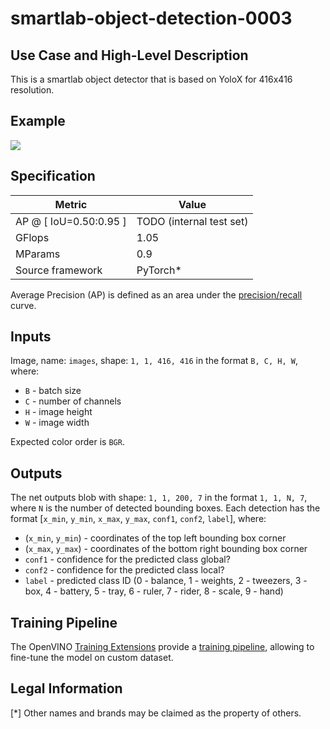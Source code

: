 # smartlab-object-detection-0003

## Use Case and High-Level Description

This is a smartlab object detector that is based on YoloX for 416x416 resolution.

## Example

![](./assets/frame0001.jpg)

## Specification

| Metric                          | Value                                     |
|---------------------------------|-------------------------------------------|
| AP @ [ IoU=0.50:0.95 ]          | TODO  (internal test set)                 |
| GFlops                          | 1.05                                      |
| MParams                         | 0.9                                      |
| Source framework                | PyTorch\*                                 |

Average Precision (AP) is defined as an area under
the [precision/recall](https://en.wikipedia.org/wiki/Precision_and_recall)
curve.

## Inputs

Image, name: `images`, shape: `1, 1, 416, 416` in the format `B, C, H, W`, where:

- `B` - batch size
- `C` - number of channels
- `H` - image height
- `W` - image width

Expected color order is `BGR`.

## Outputs

The net outputs blob with shape: `1, 1, 200, 7` in the format `1, 1, N, 7`, where `N` is the number of detected
bounding boxes. Each detection has the format [`x_min`, `y_min`, `x_max`, `y_max`, `conf1`, `conf2`, `label`], where:

- (`x_min`, `y_min`) - coordinates of the top left bounding box corner
- (`x_max`, `y_max`) - coordinates of the bottom right bounding box corner
- `conf1` - confidence for the predicted class global?
- `conf2` - confidence for the predicted class local?
- `label` - predicted class ID (0 - balance, 1 - weights, 2 - tweezers, 3 - box, 4 - battery, 5 - tray, 6 - ruler, 7 - rider, 8 - scale, 9 - hand)

## Training Pipeline

The OpenVINO [Training Extensions](https://github.com/openvinotoolkit/training_extensions/blob/develop/README.md) provide a [training pipeline](https://github.com/openvinotoolkit/training_extensions/blob/develop/models/object_detection/model_templates/person-vehicle-bike-detection/readme.md), allowing to fine-tune the model on custom dataset.

## Legal Information

[*] Other names and brands may be claimed as the property of others.
